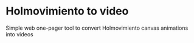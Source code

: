# Holmovimiento to video
Simple web one-pager tool to convert Holmovimiento canvas animations into videos 
